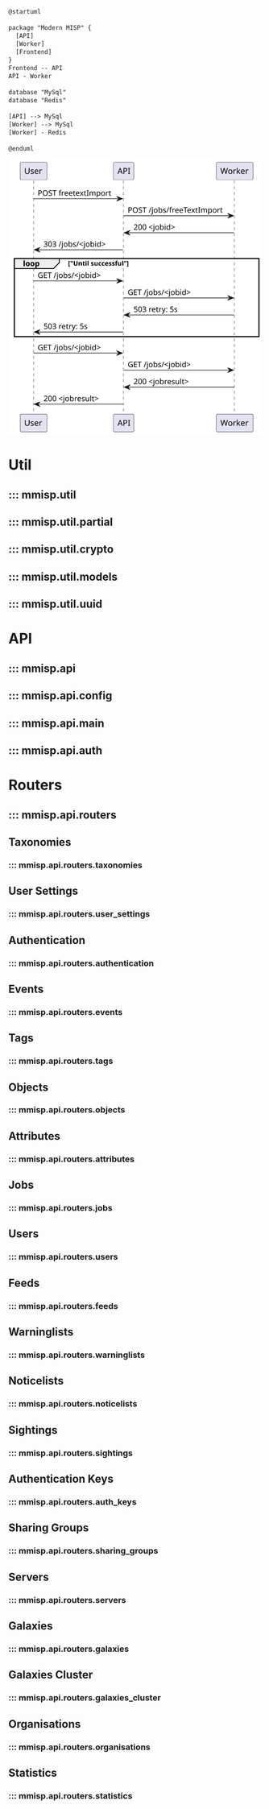 
```puml
@startuml

package "Modern MISP" {
  [API]
  [Worker]
  [Frontend]
}
Frontend -- API
API - Worker

database "MySql"
database "Redis"

[API] --> MySql
[Worker] --> MySql
[Worker] - Redis

@enduml
```

![api-worker-integration](diagrams/api-worker-integration.svg)


# Util
## ::: mmisp.util
## ::: mmisp.util.partial
## ::: mmisp.util.crypto
## ::: mmisp.util.models
## ::: mmisp.util.uuid
# API
## ::: mmisp.api
## ::: mmisp.api.config
## ::: mmisp.api.main
## ::: mmisp.api.auth
# Routers
## ::: mmisp.api.routers
## Taxonomies
### ::: mmisp.api.routers.taxonomies
## User Settings
### ::: mmisp.api.routers.user_settings
## Authentication
### ::: mmisp.api.routers.authentication
## Events
### ::: mmisp.api.routers.events
## Tags
### ::: mmisp.api.routers.tags
## Objects
### ::: mmisp.api.routers.objects
## Attributes
### ::: mmisp.api.routers.attributes
## Jobs
### ::: mmisp.api.routers.jobs
## Users
### ::: mmisp.api.routers.users
## Feeds
### ::: mmisp.api.routers.feeds
## Warninglists
### ::: mmisp.api.routers.warninglists
## Noticelists
### ::: mmisp.api.routers.noticelists
## Sightings
### ::: mmisp.api.routers.sightings
## Authentication Keys
### ::: mmisp.api.routers.auth_keys
## Sharing Groups
### ::: mmisp.api.routers.sharing_groups
## Servers
### ::: mmisp.api.routers.servers
## Galaxies
### ::: mmisp.api.routers.galaxies
## Galaxies Cluster
### ::: mmisp.api.routers.galaxies_cluster
## Organisations
### ::: mmisp.api.routers.organisations
## Statistics
### ::: mmisp.api.routers.statistics
